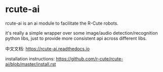# rcute-ai

rcute-ai is an ai module to facilitate the R-Cute robots.

it's really a simple wrapper over some image/audio detection/recognition python libs, just to provide more consistent api across different libs.

中文文档: https://rcute-ai.readthedocs.io

installation instructions: https://github.com/r-cute/rcute-ai/blob/master/install.rst


